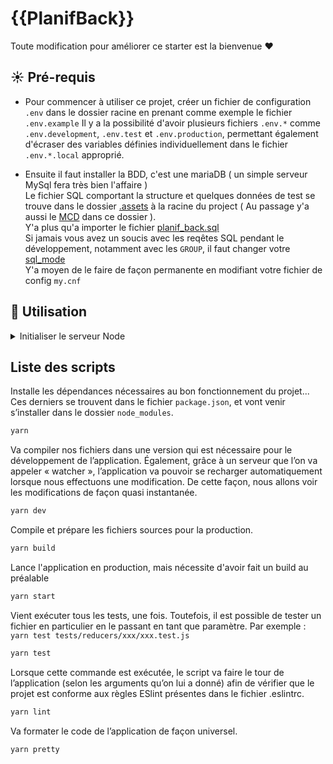 # {{PlanifBack}}

Toute modification pour améliorer ce starter est la bienvenue :heart:

## :sunny: Pré-requis

- Pour commencer à utiliser ce projet, créer un fichier de configuration `.env` dans le dossier racine
en prenant comme exemple le fichier `.env.example`
Il y a la possibilité d'avoir plusieurs fichiers `.env.*` comme `.env.development`, `.env.test` et `.env.production`,
permettant également d'écraser des variables définies individuellement dans le fichier `.env.*.local` approprié.

- Ensuite il faut installer la BDD, c'est une mariaDB ( un simple serveur MySql fera très bien l'affaire )  
Le fichier SQL comportant la structure et quelques données de test se trouve dans le dossier [.assets](./.assets) à la racine du project
( Au passage y'a aussi le [MCD](./.assets/Programmes.svg) dans ce dossier ).  
Y'a plus qu'a importer le fichier [planif_back.sql](./.assets/planif_back.sql)  
Si jamais vous avez un soucis avec les reqêtes SQL pendant le développement, notamment avec les `GROUP`, il faut changer votre [sql_mode](https://dev.mysql.com/doc/refman/5.7/en/sql-mode.html)  
Y'a moyen de le faire de façon permanente en modifiant votre fichier de config `my.cnf`

## :punch: Utilisation
<details>
  <summary>Initialiser le serveur Node</summary>
  <p>

- Installation des dépendances : `yarn`
- Lancement de votre serveur local : `yarn start`
- Le serveur sera disponible sur le port que vous avez configuré
Par défaut à cette adresse : [http://localhost:3130](http://localhost:3130)

    </p>
  </details>

 ## Liste des scripts

Installe les dépendances nécessaires au bon fonctionnement du projet...
Ces derniers se trouvent dans le fichier `package.json`, et vont venir s’installer dans le dossier `node_modules`.
```sh
yarn
```

Va compiler nos fichiers dans une version qui est nécessaire pour le développement de l’application. Également, grâce à un serveur que l’on va appeler « watcher », l’application va pouvoir se recharger automatiquement lorsque nous effectuons une modification. De cette façon, nous allons voir les modifications de façon quasi instantanée.
```sh
yarn dev
```

Compile et prépare les fichiers sources pour la production.
```sh
yarn build
```

Lance l'application en production, mais nécessite d'avoir fait un build au préalable
```sh
yarn start
```

Vient exécuter tous les tests, une fois. Toutefois, il est possible de tester un fichier en particulier en le passant en tant que paramètre. Par exemple : `yarn test tests/reducers/xxx/xxx.test.js`
```sh
yarn test
```

Lorsque cette commande est exécutée, le script va faire le tour de l’application (selon les arguments qu’on lui a donné) afin de vérifier que le projet est conforme aux règles ESlint présentes dans le fichier .eslintrc.
```sh
yarn lint
```

Va formater le code de l’application de façon universel.
```sh
yarn pretty
```

